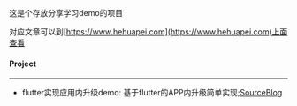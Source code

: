 这是个存放分享学习demo的项目

对应文章可以到[https://www.hehuapei.com](https://www.hehuapei.com)上面查看


#### Project
---
- flutter实现应用内升级demo: 基于flutter的APP内升级简单实现;[Source](https://github.com/hehuapei/study-demo/tree/master/flutter-app-update-demo)[Blog](https://www.hehuapei.com/index.php/archives/16/)

